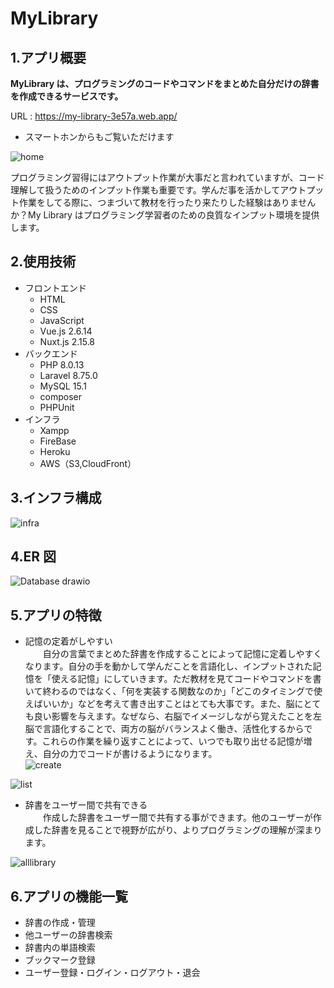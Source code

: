 # MyLibrary

## 1.アプリ概要

**MyLibrary は、プログラミングのコードやコマンドをまとめた自分だけの辞書を作成できるサービスです。**

URL : https://my-library-3e57a.web.app/

- スマートホンからもご覧いただけます

![home](https://user-images.githubusercontent.com/91531795/146631267-2c8079de-c79b-4c60-9352-c9d7bc6fe95b.png)

プログラミング習得にはアウトプット作業が大事だと言われていますが、コード理解して扱うためのインプット作業も重要です。学んだ事を活かしてアウトプット作業をしてる際に、つまづいて教材を行ったり来たりした経験はありませんか？My Library はプログラミング学習者のための良質なインプット環境を提供します。

## 2.使用技術

- フロントエンド
  - HTML
  - CSS
  - JavaScript
  - Vue.js 2.6.14
  - Nuxt.js 2.15.8
- バックエンド
  - PHP 8.0.13
  - Laravel 8.75.0
  - MySQL 15.1
  - composer
  - PHPUnit
- インフラ
  - Xampp
  - FireBase
  - Heroku
  - AWS（S3,CloudFront）

## 3.インフラ構成

![infra](https://user-images.githubusercontent.com/91531795/146634939-ff7dbb44-425c-45cf-a4f8-e0512f5790c7.png)

## 4.ER 図

![Database drawio](https://user-images.githubusercontent.com/91531795/146630948-43af2256-ed93-4c30-9ae8-fc8ee2ed5f04.png)

## 5.アプリの特徴

- 記憶の定着がしやすい  
  　　自分の言葉でまとめた辞書を作成することによって記憶に定着しやすくなります。自分の手を動かして学んだことを言語化し、インプットされた記憶を「使える記憶」にしていきます。ただ教材を見てコードやコマンドを書いて終わるのではなく、「何を実装する関数なのか」「どこのタイミングで使えばいいか」などを考えて書き出すことはとても大事です。また、脳にとても良い影響を与えます。なぜなら、右脳でイメージしながら覚えたことを左脳で言語化することで、両方の脳がバランスよく働き、活性化するからです。これらの作業を繰り返すことによって、いつでも取り出せる記憶が増え、自分の力でコードが書けるようになります。  
   ![create](https://user-images.githubusercontent.com/91531795/146631282-2ace7516-d28c-4bae-8319-4413e2d56110.png)

![list](https://user-images.githubusercontent.com/91531795/146631284-8c7811ef-3794-4e7d-8e25-05ed491e91d6.png)

- 辞書をユーザー間で共有できる  
  　　作成した辞書をユーザー間で共有する事ができます。他のユーザーが作成した辞書を見ることで視野が広がり、よりプログラミングの理解が深まります。

![alllibrary](https://user-images.githubusercontent.com/91531795/146636025-15f0b0cf-327c-464b-84b4-09c48ec74cb7.png)

## 6.アプリの機能一覧

- 辞書の作成・管理
- 他ユーザーの辞書検索
- 辞書内の単語検索
- ブックマーク登録
- ユーザー登録・ログイン・ログアウト・退会
